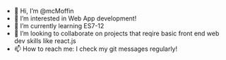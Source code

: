 - 👋 Hi, I’m @mcMoffin
- 👀 I’m interested in Web App development!
- 🌱 I’m currently learning ES7-12
- 💞️ I’m looking to collaborate on projects that reqire basic front end web dev skills like react.js
- 📫 How to reach me: I check my git messages regularly!

<!---
mcMoffin/mcMoffin is a ✨ special ✨ repository because its `README.md` (this file) appears on your GitHub profile.
You can click the Preview link to take a look at your changes.
--->

